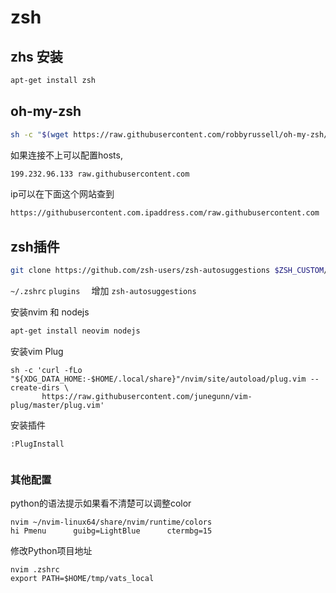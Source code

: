 # zsh
## zhs 安装
```bash
apt-get install zsh
```

## oh-my-zsh
```bash
sh -c "$(wget https://raw.githubusercontent.com/robbyrussell/oh-my-zsh/master/tools/install.sh -O -)"
```

如果连接不上可以配置hosts,
```bash
199.232.96.133 raw.githubusercontent.com
```

ip可以在下面这个网站查到
```bash
https://githubusercontent.com.ipaddress.com/raw.githubusercontent.com
```

## zsh插件
```bash
git clone https://github.com/zsh-users/zsh-autosuggestions $ZSH_CUSTOM/plugins/zsh-autosuggestions
```

`~/.zshrc`  `plugins  ` 增加  `zsh-autosuggestions`


安装nvim 和 nodejs 

```bash
apt-get install neovim nodejs
```

安装vim Plug
```
sh -c 'curl -fLo "${XDG_DATA_HOME:-$HOME/.local/share}"/nvim/site/autoload/plug.vim --create-dirs \
       https://raw.githubusercontent.com/junegunn/vim-plug/master/plug.vim'
```

安装插件
```vim
:PlugInstall
```

```

```


### 其他配置

python的语法提示如果看不清楚可以调整color
```
nvim ~/nvim-linux64/share/nvim/runtime/colors 
hi Pmenu      guibg=LightBlue      ctermbg=15
```

修改Python项目地址
```
nvim .zshrc
export PATH=$HOME/tmp/vats_local
```
